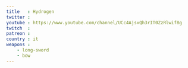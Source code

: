 ```yaml
---
title   : Hydrogen
twitter :
youtube : https://www.youtube.com/channel/UCc4AjsxQh3rIT0ZzRlwif8g
twitch  :
patreon :
country : it
weapons :
    - long-sword
    - bow
---
```

